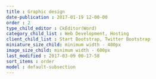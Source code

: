 ```yaml
---
title : Graphic design
date-publication : 2017-01-19 12-00-00
order : 2
type_child_editor : CkEditor(Word)
category_child_list : Web Development, Hosting
client_child_list : Start Bootstrap, Twitter Bootstrap
miniature_size_child: minimum width - 400px
image_size_child: minimum width - 600px
last_modified : 2017-03-09 00-17-58
sort_items : order
model : default-subsection
---
```

